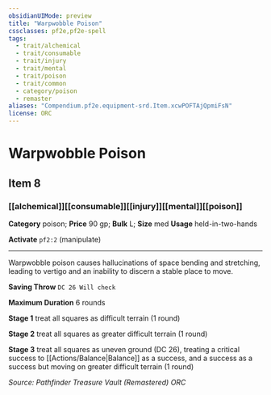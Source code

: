 ```yaml
---
obsidianUIMode: preview
title: "Warpwobble Poison"
cssclasses: pf2e,pf2e-spell
tags:
  - trait/alchemical
  - trait/consumable
  - trait/injury
  - trait/mental
  - trait/poison
  - trait/common
  - category/poison
  - remaster
aliases: "Compendium.pf2e.equipment-srd.Item.xcwPOFTAjQpmiFsN"
license: ORC
---
```

# Warpwobble Poison
## Item 8
### [[alchemical]][[consumable]][[injury]][[mental]][[poison]]

**Category** poison; 
**Price** 90 gp; 
**Bulk** L; **Size** med
**Usage** held-in-two-hands

**Activate** `pf2:2` (manipulate)

* * *

Warpwobble poison causes hallucinations of space bending and stretching, leading to vertigo and an inability to discern a stable place to move.

**Saving Throw** `DC 26 Will check`

**Maximum Duration** 6 rounds

**Stage 1** treat all squares as difficult terrain (1 round)

**Stage 2** treat all squares as greater difficult terrain (1 round)

**Stage 3** treat all squares as uneven ground (DC 26), treating a critical success to [[Actions/Balance|Balance]] as a success, and a success as a success but moving on greater difficult terrain (1 round)

*Source: Pathfinder Treasure Vault (Remastered)*
*ORC*